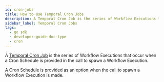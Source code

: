 ```yaml
---
id: cron-jobs
title: How to use Temporal Cron Jobs
description: A Temporal Cron Job is the series of Workflow Executions that occur when a Cron Schedule is provided in the call to spawn a Workflow Execution.
sidebar_label: Temporal Cron Jobs
tags:
  - go sdk
  - developer-guide-doc-type
  - cron
---
```


A [Temporal Cron Job](/concepts/what-is-a-temporal-cron-job) is the series of Workflow Executions that occur when a Cron Schedule is provided in the call to spawn a Workflow Execution.

A Cron Schedule is provided as an option when the call to spawn a Workflow Execution is made.
